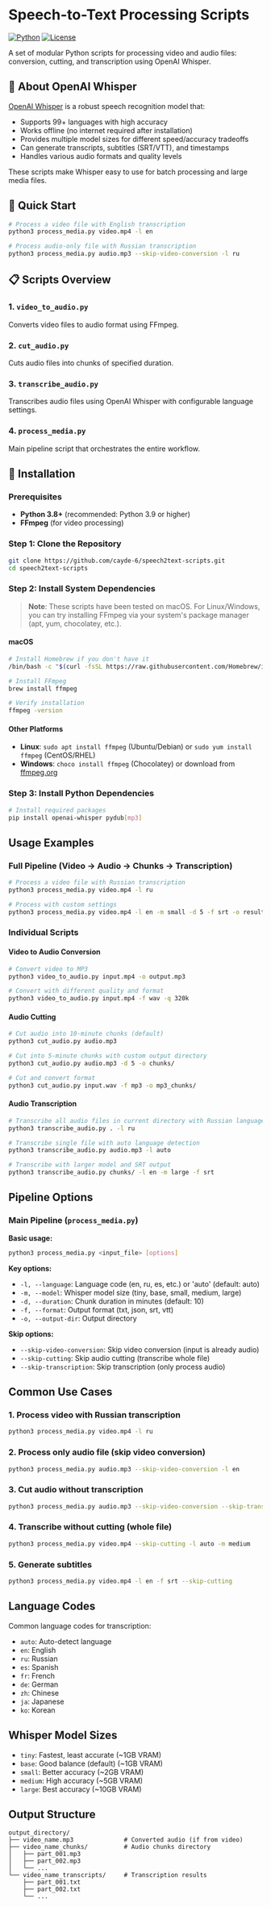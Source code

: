 # Speech-to-Text Processing Scripts

[![Python](https://img.shields.io/badge/Python-3.8%2B-blue.svg)](https://www.python.org/downloads/)
[![License](https://img.shields.io/badge/License-MIT-green.svg)](LICENSE)

A set of modular Python scripts for processing video and audio files: conversion, cutting, and transcription using OpenAI Whisper.

## 🤖 About OpenAI Whisper

[OpenAI Whisper](https://github.com/openai/whisper) is a robust speech recognition model that:
- Supports 99+ languages with high accuracy
- Works offline (no internet required after installation)
- Provides multiple model sizes for different speed/accuracy tradeoffs
- Can generate transcripts, subtitles (SRT/VTT), and timestamps
- Handles various audio formats and quality levels

These scripts make Whisper easy to use for batch processing and large media files.

## 🚀 Quick Start

```bash
# Process a video file with English transcription
python3 process_media.py video.mp4 -l en

# Process audio-only file with Russian transcription
python3 process_media.py audio.mp3 --skip-video-conversion -l ru
```

## 📋 Scripts Overview

### 1. `video_to_audio.py`
Converts video files to audio format using FFmpeg.

### 2. `cut_audio.py`
Cuts audio files into chunks of specified duration.

### 3. `transcribe_audio.py`
Transcribes audio files using OpenAI Whisper with configurable language settings.

### 4. `process_media.py`
Main pipeline script that orchestrates the entire workflow.

## 🔧 Installation

### Prerequisites
- **Python 3.8+** (recommended: Python 3.9 or higher)
- **FFmpeg** (for video processing)

### Step 1: Clone the Repository
```bash
git clone https://github.com/cayde-6/speech2text-scripts.git
cd speech2text-scripts
```

### Step 2: Install System Dependencies

> **Note**: These scripts have been tested on macOS. For Linux/Windows, you can try installing FFmpeg via your system's package manager (apt, yum, chocolatey, etc.).

#### macOS
```bash
# Install Homebrew if you don't have it
/bin/bash -c "$(curl -fsSL https://raw.githubusercontent.com/Homebrew/install/HEAD/install.sh)"

# Install FFmpeg
brew install ffmpeg

# Verify installation
ffmpeg -version
```

#### Other Platforms
- **Linux**: `sudo apt install ffmpeg` (Ubuntu/Debian) or `sudo yum install ffmpeg` (CentOS/RHEL)
- **Windows**: `choco install ffmpeg` (Chocolatey) or download from [ffmpeg.org](https://ffmpeg.org/download.html)

### Step 3: Install Python Dependencies

```bash
# Install required packages
pip install openai-whisper pydub[mp3]
```

## Usage Examples

### Full Pipeline (Video → Audio → Chunks → Transcription)

```bash
# Process a video file with Russian transcription
python3 process_media.py video.mp4 -l ru

# Process with custom settings
python3 process_media.py video.mp4 -l en -m small -d 5 -f srt -o results/
```

### Individual Scripts

#### Video to Audio Conversion
```bash
# Convert video to MP3
python3 video_to_audio.py input.mp4 -o output.mp3

# Convert with different quality and format
python3 video_to_audio.py input.mp4 -f wav -q 320k
```

#### Audio Cutting
```bash
# Cut audio into 10-minute chunks (default)
python3 cut_audio.py audio.mp3

# Cut into 5-minute chunks with custom output directory
python3 cut_audio.py audio.mp3 -d 5 -o chunks/

# Cut and convert format
python3 cut_audio.py input.wav -f mp3 -o mp3_chunks/
```

#### Audio Transcription
```bash
# Transcribe all audio files in current directory with Russian language
python3 transcribe_audio.py . -l ru

# Transcribe single file with auto language detection
python3 transcribe_audio.py audio.mp3 -l auto

# Transcribe with larger model and SRT output
python3 transcribe_audio.py chunks/ -l en -m large -f srt
```

## Pipeline Options

### Main Pipeline (`process_media.py`)

**Basic usage:**
```bash
python3 process_media.py <input_file> [options]
```

**Key options:**
- `-l, --language`: Language code (en, ru, es, etc.) or 'auto' (default: auto)
- `-m, --model`: Whisper model size (tiny, base, small, medium, large)
- `-d, --duration`: Chunk duration in minutes (default: 10)
- `-f, --format`: Output format (txt, json, srt, vtt)
- `-o, --output-dir`: Output directory

**Skip options:**
- `--skip-video-conversion`: Skip video conversion (input is already audio)
- `--skip-cutting`: Skip audio cutting (transcribe whole file)
- `--skip-transcription`: Skip transcription (only process audio)

## Common Use Cases

### 1. Process video with Russian transcription
```bash
python3 process_media.py video.mp4 -l ru
```

### 2. Process only audio file (skip video conversion)
```bash
python3 process_media.py audio.mp3 --skip-video-conversion -l en
```

### 3. Cut audio without transcription
```bash
python3 process_media.py audio.mp3 --skip-video-conversion --skip-transcription -d 15
```

### 4. Transcribe without cutting (whole file)
```bash
python3 process_media.py video.mp4 --skip-cutting -l auto -m medium
```

### 5. Generate subtitles
```bash
python3 process_media.py video.mp4 -l en -f srt --skip-cutting
```

## Language Codes

Common language codes for transcription:
- `auto`: Auto-detect language
- `en`: English
- `ru`: Russian
- `es`: Spanish
- `fr`: French
- `de`: German
- `zh`: Chinese
- `ja`: Japanese
- `ko`: Korean

## Whisper Model Sizes

- `tiny`: Fastest, least accurate (~1GB VRAM)
- `base`: Good balance (default) (~1GB VRAM)
- `small`: Better accuracy (~2GB VRAM)
- `medium`: High accuracy (~5GB VRAM)
- `large`: Best accuracy (~10GB VRAM)

## Output Structure

```
output_directory/
├── video_name.mp3              # Converted audio (if from video)
├── video_name_chunks/          # Audio chunks directory
│   ├── part_001.mp3
│   ├── part_002.mp3
│   └── ...
└── video_name_transcripts/     # Transcription results
    ├── part_001.txt
    ├── part_002.txt
    └── ...
```
